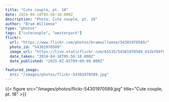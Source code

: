```yaml
---
title: "Cute couple, pt. 18"
date: 2024-04-18T05:56:18.000Z
description: "Photo: Cute couple, pt. 18"
author: "Bram Willemse"
type: "photos"
tags: ["cutecouple", "westerpark"]
flickr:
  url: "https://www.flickr.com/photos/bramwillemse/54301970589/"
  photo_id: "54301970589"
  image_url: "https://live.staticflickr.com/65535/54301970589_632bf69f8a_h.jpg"
  date_taken: "2024-04-18T05:56:18.000Z"
  date_published: "2025-02-02T09:09:09.000Z"

featured_image:
  src: "/images/photos/flickr-54301970589.jpg"
---
```


{{< figure src="/images/photos/flickr-54301970589.jpg" title="Cute couple, pt. 18" >}}
